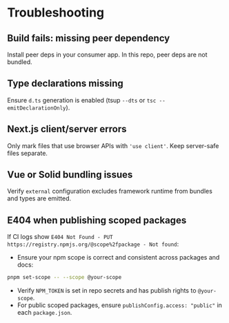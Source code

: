 # Troubleshooting

## Build fails: missing peer dependency

Install peer deps in your consumer app. In this repo, peer deps are not bundled.

## Type declarations missing

Ensure `d.ts` generation is enabled (tsup `--dts` or `tsc --emitDeclarationOnly`).

## Next.js client/server errors

Only mark files that use browser APIs with `'use client'`. Keep server-safe files separate.

## Vue or Solid bundling issues

Verify `external` configuration excludes framework runtime from bundles and types are emitted.

## E404 when publishing scoped packages

If CI logs show `E404 Not Found - PUT https://registry.npmjs.org/@scope%2fpackage - Not found`:

- Ensure your npm scope is correct and consistent across packages and docs:

```bash
pnpm set-scope -- --scope @your-scope
```

- Verify `NPM_TOKEN` is set in repo secrets and has publish rights to `@your-scope`.
- For public scoped packages, ensure `publishConfig.access: "public"` in each `package.json`.
